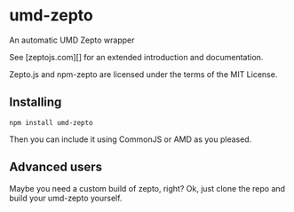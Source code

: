 umd-zepto
=========

An automatic UMD Zepto wrapper

See [zeptojs.com][] for an extended introduction and documentation.

Zepto.js and npm-zepto are licensed under the terms of the MIT License.

## Installing

```
npm install umd-zepto
```

Then you can include it using CommonJS or AMD as you pleased.

## Advanced users

Maybe you need a custom build of zepto, right? Ok, just clone the repo and build your umd-zepto yourself.

